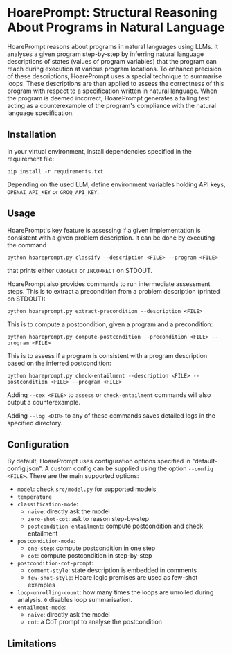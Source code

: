 # HoarePrompt: Structural Reasoning About Programs in Natural Language

HoarePrompt reasons about programs in natural languages using LLMs. It analyses a given program step-by-step by inferring natural language descriptions of states (values of program variables) that the program can reach during execution at various program locations. To enhance precision of these descriptions, HoarePrompt uses a special technique to summarise loops. These descriptions are then applied to assess the correctness of this program with respect to a specification written in natural language. When the program is deemed incorrect, HoarePrompt generates a failing test acting as a counterexample of the program's compliance with the natural language specification.

## Installation

In your virtual environment, install dependencies specified in the requirement file:

    pip install -r requirements.txt
    
Depending on the used LLM, define environment variables holding API keys, `OPENAI_API_KEY` or `GROQ_API_KEY`.

## Usage

HoarePrompt's key feature is assessing if a given implementation is consistent with a given problem description. It can be done by executing the command

    python hoareprompt.py classify --description <FILE> --program <FILE>
    
that prints either `CORRECT` or `INCORRECT` on STDOUT.
    
HoarePrompt also provides commands to run intermediate assessment steps. This is to extract a precondition from a problem description (printed on STDOUT):

    python hoareprompt.py extract-precondition --description <FILE>
        
This is to compute a postcondition, given a program and a precondition:

    python hoareprompt.py compute-postcondition --precondition <FILE> --program <FILE> 

This is to assess if a program is consistent with a program description based on the inferred postcondition:

    python hoareprompt.py check-entailment --description <FILE> --postcondition <FILE> --program <FILE> 

Adding `--cex <FILE>` to `assess` or `check-entailment` commands will also output a counterexample.

Adding `--log <DIR>` to any of these commands saves detailed logs in the specified directory.

## Configuration

By default, HoarePrompt uses configuration options specified in "default-config.json". A custom config can be supplied using the option `--config <FILE>`. There are the main supported options:

- `model`: check `src/model.py` for supported models
- `temperature`
- `classification-mode`:
  - `naive`: directly ask the model
  - `zero-shot-cot`: ask to reason step-by-step
  - `postcondition-entailment`: compute postcondition and check entailment
- `postcondition-mode`:
  - `one-step`: compute postcondition in one step
  - `cot`: compute postcondition in step-by-step
- `postcondition-cot-prompt`:
  - `comment-style`: state description is embedded in comments
  - `few-shot-style`: Hoare logic premises are used as few-shot examples
- `loop-unrolling-count`: how many times the loops are unrolled during analysis. `0` disables loop summarisation.
- `entailment-mode`:
  - `naive`: directly ask the model
  - `cot`: a CoT prompt to analyse the postcondition

## Limitations
